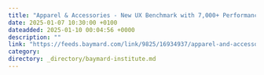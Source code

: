 ```yaml
---
title: "Apparel & Accessories - New UX Benchmark with 7,000+ Performance Scores and 6,000+ Best Practice Examples"
date: 2025-01-07 10:30:00 +0100
dateadded: 2025-01-10 00:04:56 +0000
description: ""
link: "https://feeds.baymard.com/link/9825/16934937/apparel-and-accessories-ux-benchmark-2025"
category:
directory: _directory/baymard-institute.md
---
```

